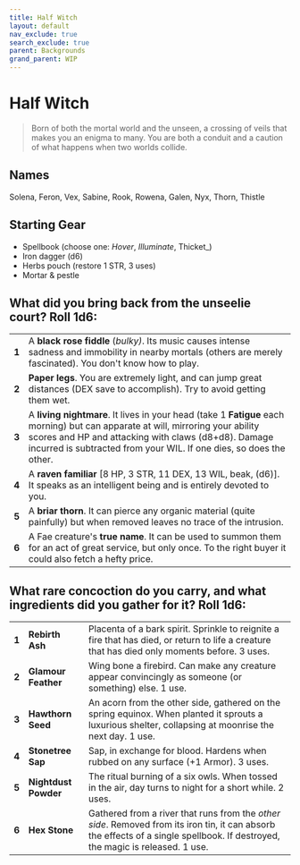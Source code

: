 ```yaml
---
title: Half Witch
layout: default
nav_exclude: true
search_exclude: true
parent: Backgrounds
grand_parent: WIP
---
```


# Half Witch

> Born of both the mortal world and the unseen, a crossing of veils that makes you an enigma to many. You are both a conduit and a caution of what happens when two worlds collide.

## Names

Solena, Feron, Vex, Sabine, Rook, Rowena, Galen, Nyx, Thorn, Thistle

## Starting Gear
 
- Spellbook (choose one: _Hover_, _Illuminate_, Thicket_)
- Iron dagger (d6)
- Herbs pouch (restore 1 STR, 3 uses)
- Mortar & pestle

## What did you bring back from the unseelie court? Roll 1d6:

|       |                                                                                                                                                                                                                                                               |
| ----- | ------------------------------------------------------------------------------------------------------------------------------------------------------------------------------------------------------------------------------------------------------------- |
| **1** | A **black rose fiddle** (_bulky)_. Its music causes intense sadness and immobility in nearby mortals (others are merely fascinated). You don't know how to play.                                                                                              |
| **2** | **Paper legs**. You are extremely light, and can jump great distances (DEX save to accomplish). Try to avoid getting them wet.                                                                                                                                |
| **3** | A **living nightmare**. It lives in your head (take 1 **Fatigue** each morning) but can apparate at will, mirroring your ability scores and HP and attacking with claws (d8+d8). Damage incurred is subtracted from your WIL. If one dies, so does the other. |
| **4** | A **raven familiar** [8 HP, 3 STR, 11 DEX, 13 WIL, beak, (d6)]. It speaks as an intelligent being and is entirely devoted to you.                                                                                                                             |
| **5** | A **briar thorn**. It can pierce any organic material (quite painfully) but when removed leaves no trace of the intrusion.                                                                                                                                    |
| **6** | A Fae creature's **true name**. It can be used to summon them for an act of great service, but only once. To the right buyer it could also fetch a hefty price.                                                                                               |

## What rare concoction do you carry, and what ingredients did you gather for it? Roll 1d6:

|       |                      |                                                                                                                                                                                |
| ----- | -------------------- | ------------------------------------------------------------------------------------------------------------------------------------------------------------------------------ |
| **1** | **Rebirth Ash**      | Placenta of a bark spirit. Sprinkle to reignite a fire that has died, or return to life a creature that has died only moments before. 3 uses.                                  |
| **2** | **Glamour Feather**  | Wing bone a firebird. Can make any creature appear convincingly as someone (or something) else. 1 use.                                                                         |
| **3** | **Hawthorn Seed**    | An acorn from the other side, gathered on the spring equinox. When planted it sprouts a luxurious shelter, collapsing at moonrise the next day. 1 use.                         |
| **4** | **Stonetree Sap**    | Sap, in exchange for blood. Hardens when rubbed on any surface (+1 Armor). 3 uses.                                                                                             |
| **5** | **Nightdust Powder** | The ritual burning of a six owls. When tossed in the air, day turns to night for a short while. 2 uses.                                                             |
| **6** | **Hex Stone**        | Gathered from a river that runs from the _other side_. Removed from its iron tin, it can absorb the effects of a single spellbook. If destroyed, the magic is released. 1 use. |
